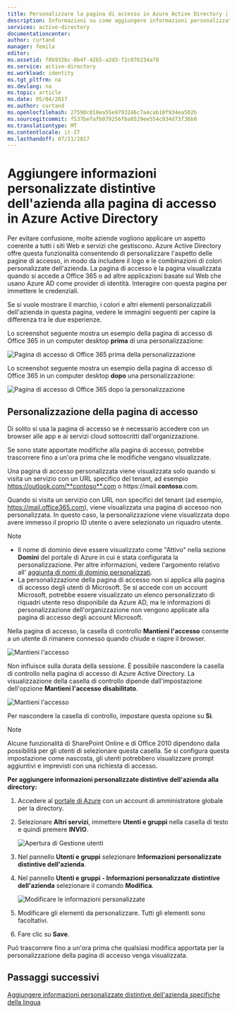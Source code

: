```yaml
---
title: Personalizzare la pagina di accesso in Azure Active Directory | Microsoft Docs
description: Informazioni su come aggiungere informazioni personalizzate distintive dell'azienda alla pagina di accesso di Azure
services: active-directory
documentationcenter: 
author: curtand
manager: femila
editor: 
ms.assetid: f8b932bc-8b4f-42b5-a2d3-f2c076234a78
ms.service: active-directory
ms.workload: identity
ms.tgt_pltfrm: na
ms.devlang: na
ms.topic: article
ms.date: 05/04/2017
ms.author: curtand
ms.openlocfilehash: 27590c018ea55e9793246c7a4cab10f934ea502b
ms.sourcegitcommit: f537befafb079256fba0529ee554c034d73f36b0
ms.translationtype: MT
ms.contentlocale: it-IT
ms.lasthandoff: 07/11/2017
---
```

# <a name="add-company-branding-to-your-sign-in-page-in-the-azure-active-directory"></a>Aggiungere informazioni personalizzate distintive dell'azienda alla pagina di accesso in Azure Active Directory
Per evitare confusione, molte aziende vogliono applicare un aspetto coerente a tutti i siti Web e servizi che gestiscono. Azure Active Directory offre questa funzionalità consentendo di personalizzare l'aspetto delle pagine di accesso, in modo da includere il logo e le combinazioni di colori personalizzate dell'azienda. La pagina di accesso è la pagina visualizzata quando si accede a Office 365 o ad altre applicazioni basate sul Web che usano Azure AD come provider di identità. Interagire con questa pagina per immettere le credenziali.

Se si vuole mostrare il marchio, i colori e altri elementi personalizzabili dell'azienda in questa pagina, vedere le immagini seguenti per capire la differenza tra le due esperienze.

Lo screenshot seguente mostra un esempio della pagina di accesso di Office 365 in un computer desktop **prima** di una personalizzazione:

![Pagina di accesso di Office 365 prima della personalizzazione](./media/active-directory-branding-custom-signon-azure-portal/sign-in-page-before-customization.png)

Lo screenshot seguente mostra un esempio della pagina di accesso di Office 365 in un computer desktop **dopo** una personalizzazione:

![Pagina di accesso di Office 365 dopo la personalizzazione](./media/active-directory-branding-custom-signon-azure-portal/sign-in-page-after-customization.png)

## <a name="customizing-the-sign-in-page"></a>Personalizzazione della pagina di accesso
Di solito si usa la pagina di accesso se è necessario accedere con un browser alle app e ai servizi cloud sottoscritti dall'organizzazione.

Se sono state apportate modifiche alla pagina di accesso, potrebbe trascorrere fino a un'ora prima che le modifiche vengano visualizzate.

Una pagina di accesso personalizzata viene visualizzata solo quando si visita un servizio con un URL specifico del tenant, ad esempio https://outlook.com/**contoso**.com o https://mail.**contoso**.com.

Quando si visita un servizio con URL non specifici del tenant (ad esempio, https://mail.office365.com), viene visualizzata una pagina di accesso non personalizzata. In questo caso, la personalizzazione viene visualizzata dopo avere immesso il proprio ID utente o avere selezionato un riquadro utente.

> [!NOTE]
> * Il nome di dominio deve essere visualizzato come "Attivo" nella sezione **Domini** del portale di Azure in cui è stata configurata la personalizzazione. Per altre informazioni, vedere l'argomento relativo all' [aggiunta di nomi di dominio personalizzati](active-directory-domains-add-azure-portal.md).
> * La personalizzazione della pagina di accesso non si applica alla pagina di accesso degli utenti di Microsoft. Se si accede con un account Microsoft, potrebbe essere visualizzato un elenco personalizzato di riquadri utente reso disponibile da Azure AD, ma le informazioni di personalizzazione dell'organizzazione non vengono applicate alla pagina di accesso degli account Microsoft.
>
>

Nella pagina di accesso, la casella di controllo **Mantieni l'accesso** consente a un utente di rimanere connesso quando chiude e riapre il browser.

   ![Mantieni l'accesso](./media/active-directory-branding-custom-signon-azure-portal/01.png)

Non influisce sulla durata della sessione. È possibile nascondere la casella di controllo nella pagina di accesso di Azure Active Directory.
La visualizzazione della casella di controllo dipende dall'impostazione dell'opzione **Mantieni l'accesso disabilitato**.

   ![Mantieni l'accesso](./media/active-directory-branding-custom-signon-azure-portal/02.png)

Per nascondere la casella di controllo, impostare questa opzione su **Sì**.

> [!NOTE]
> Alcune funzionalità di SharePoint Online e di Office 2010 dipendono dalla possibilità per gli utenti di selezionare questa casella. Se si configura questa impostazione come nascosta, gli utenti potrebbero visualizzare prompt aggiuntivi e imprevisti con una richiesta di accesso.
>
>

**Per aggiungere informazioni personalizzate distintive dell'azienda alla directory:**

1. Accedere al [portale di Azure](https://portal.azure.com) con un account di amministratore globale per la directory.
2. Selezionare **Altri servizi**, immettere **Utenti e gruppi** nella casella di testo e quindi premere **INVIO**.

   ![Apertura di Gestione utenti](./media/active-directory-branding-custom-signon-azure-portal/user-management.png)
3. Nel pannello **Utenti e gruppi** selezionare **Informazioni personalizzate distintive dell'azienda**.
4. Nel pannello **Utenti e gruppi - Informazioni personalizzate distintive dell'azienda** selezionare il comando **Modifica**.

    ![Modificare le informazioni personalizzate](./media/active-directory-branding-custom-signon-azure-portal/edit-branding.png)
5. Modificare gli elementi da personalizzare. Tutti gli elementi sono facoltativi.
6. Fare clic su **Save**.

Può trascorrere fino a un'ora prima che qualsiasi modifica apportata per la personalizzazione della pagina di accesso venga visualizzata.

## <a name="next-steps"></a>Passaggi successivi
[Aggiungere informazioni personalizzate distintive dell'azienda specifiche della lingua](active-directory-branding-localize-azure-portal.md)
